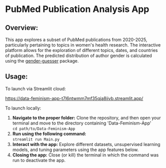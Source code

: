# PubMed Publication Analysis App

## Overview:
This app explores a subset of PubMed publications from 2020-2025, particularly pertaining to topics in women's health research. The interactive platform allows for the exploration of different topics, dates, and countries of publication. The predicted distribution of author gender is calculated using the [gender-guesser](https://github.com/lead-ratings/gender-guesser) package.

## Usage:
To launch via Streamlit cloud:

https://data-feminism-app-t7l6ntwmm7mf35qja8iivb.streamlit.app/

To launch locally:
1. **Navigate to the proper folder:** Clone the repository, and then open your terminal and move to the directory containing 'Data-Feminism-App'  
   `cd path/to/Data-Feminism-App`
2. **Run using the following command:**  
   `streamlit run Main.py`
4. **Interact with the app:** Explore different datasets, unsupervised learning models, and tuning parameters using the app features below.
5. **Closing the app:** Close (or kill) the terminal in which the command was run to deactivate the app.
